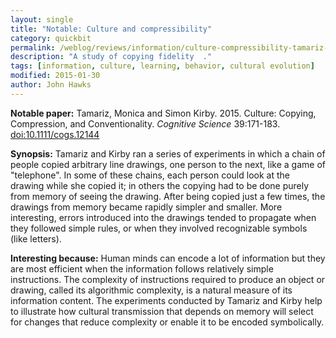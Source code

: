 ```yaml
---
layout: single
title: "Notable: Culture and compressibility"
category: quickbit
permalink: /weblog/reviews/information/culture-compressibility-tamariz-2015.html
description: "A study of copying fidelity  ."
tags: [information, culture, learning, behavior, cultural evolution]
modified: 2015-01-30
author: John Hawks
---
```


**Notable paper:** Tamariz, Monica and Simon Kirby. 2015. Culture: Copying, Compression, and Conventionality. _Cognitive Science_ 39:171-183. <a href="http://dx.doi.org/10.1111/cogs.12144">doi:10.1111/cogs.12144</a>

**Synopsis:** Tamariz and Kirby ran a series of experiments in which a chain of people copied arbitrary line drawings, one person to the next, like a game of "telephone". In some of these chains, each person could look at the drawing while she copied it; in others the copying had to be done purely from memory of seeing the drawing. After being copied just a few times, the drawings from memory became rapidly simpler and smaller. More interesting, errors introduced into the drawings tended to propagate when they followed simple rules, or when they involved recognizable symbols (like letters). 


**Interesting because:** Human minds can encode a lot of information but they are most efficient when the information follows relatively simple instructions. The complexity of instructions required to produce an object or drawing, called its algorithmic complexity, is a natural measure of its information content. The experiments conducted by Tamariz and Kirby help to illustrate how cultural transmission that depends on memory will select for changes that reduce complexity or enable it to be encoded symbolically. 
